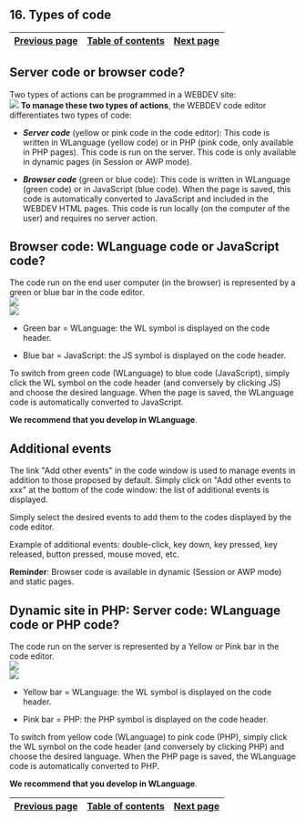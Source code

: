 
## 16. Types of code
			

| [Previous page](../Concepts_WB/1410087126.md) | [Table of contents](../Concepts_WB/1410087102.md) | [Next page](../Concepts_WB/1410087128.md) |
| --- | --- | --- |



<a name="NOTE1"></a>
<a name="NOTE1_1"></a>


## Server code or browser code?
<a name="server_code_browser_code_ELTTEXTE000143"></a>
Two types of actions can be programmed in a WEBDEV site:<br>![](https://doc.pcsoft.fr/en-US/images/image.awp?langid=3&name=P2-les%20deux%20types%20de%20code.gif)
**To manage these two types of actions**, the WEBDEV code editor differentiates two types of code:

- ***Server code*** (yellow or pink code in the code editor): This code is written in WLanguage (yellow code) or in PHP (pink code, only available in PHP pages). This code is run on the server.
	This code is only available in dynamic pages (in Session or AWP mode).

- ***Browser code*** (green or blue code): This code is written in WLanguage (green code) or in JavaScript (blue code).
	When the page is saved, this code is automatically converted to JavaScript and included in the WEBDEV HTML pages. This code is run locally (on the computer of the user) and requires no server action.




<a name="NOTE2"></a>
<a name="NOTE2_1"></a>


## Browser code: WLanguage code or JavaScript code?
<a name="browser_code_wlanguage_code_javascript_code_ELTTEXTE000167"></a>
The code run on the end user computer (in the browser) is represented by a green or blue bar in the code editor.<br>![](https://doc.pcsoft.fr/en-US/images/image.awp?langid=3&name=P2_Code_WL_JS_PHP%20-%20HC%20N%B0001.gif&type=thumb)<br>![](https://doc.pcsoft.fr/en-US/images/image.awp?langid=3&name=P2_Code_WL_JS_PHP%20-%20HC%20N%B0002.gif&type=thumb)


- Green bar = WLanguage: the WL symbol is displayed on the code header.

- Blue bar = JavaScript: the JS symbol is displayed on the code header.


To switch from green code (WLanguage) to blue code (JavaScript), simply click the WL symbol on the code header (and conversely by clicking JS) and choose the desired language. When the page is saved, the WLanguage code is automatically converted to JavaScript.

**We recommend that you develop in WLanguage**.

<a name="NOTE3"></a>
<a name="NOTE3_1"></a>


## Additional events
<a name="additional_events_ELTTEXTE000191"></a>
The link "Add other events" in the code window is used to manage events in addition to those proposed by default. Simply click on "Add other events to xxx" at the bottom of the code window: the list of additional events is displayed. 

Simply select the desired events to add them to the codes displayed by the code editor.

Example of additional events: double-click, key down, key pressed, key released, button pressed, mouse moved, etc.

**Reminder**: Browser code is available in dynamic (Session or AWP mode) and static pages.

<a name="NOTE4"></a>
<a name="NOTE4_1"></a>


## Dynamic site in PHP: Server code: WLanguage code or PHP code?
<a name="dynamic_site_php_server_code_wlanguage_code_php_code_ELTTEXTE000215"></a>
The code run on the server is represented by a Yellow or Pink bar in the code editor.<br>![](https://doc.pcsoft.fr/en-US/images/image.awp?langid=3&name=P2_Code_WL_JS_PHP%20-%20HC%20N%B0003.gif&type=thumb)<br>![](https://doc.pcsoft.fr/en-US/images/image.awp?langid=3&name=P2_Code_WL_JS_PHP%20-%20HC%20N%B0004.gif&type=thumb)


- Yellow bar = WLanguage: the WL symbol is displayed on the code header.

- Pink bar = PHP: the PHP symbol is displayed on the code header.




To switch from yellow code (WLanguage) to pink code (PHP), simply click the WL symbol on the code header (and conversely by clicking PHP) and choose the desired language. When the PHP page is saved, the WLanguage code is automatically converted to PHP.

**We recommend that you develop in WLanguage**.

| [Previous page](../Concepts_WB/1410087126.md) | [Table of contents](../Concepts_WB/1410087102.md) | [Next page](../Concepts_WB/1410087128.md) |
| --- | --- | --- |




